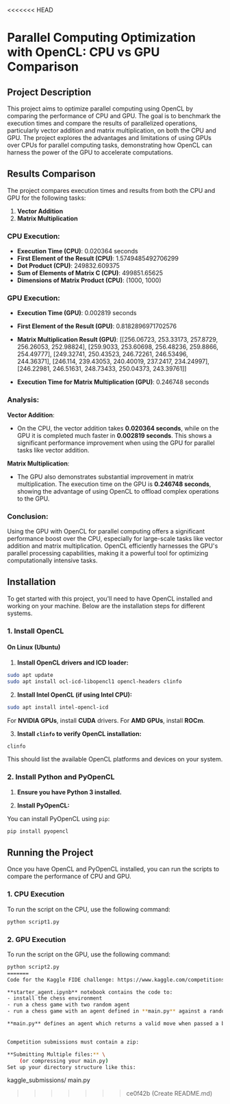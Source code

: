 <<<<<<< HEAD
# Parallel Computing Optimization with OpenCL: CPU vs GPU Comparison

## Project Description

This project aims to optimize parallel computing using OpenCL by comparing the performance of CPU and GPU. The goal is to benchmark the execution times and compare the results of parallelized operations, particularly vector addition and matrix multiplication, on both the CPU and GPU. The project explores the advantages and limitations of using GPUs over CPUs for parallel computing tasks, demonstrating how OpenCL can harness the power of the GPU to accelerate computations.

## Results Comparison

The project compares execution times and results from both the CPU and GPU for the following tasks:

1. **Vector Addition**
2. **Matrix Multiplication**

### CPU Execution:
- **Execution Time (CPU)**: 0.020364 seconds
- **First Element of the Result (CPU)**: 1.5749485492706299
- **Dot Product (CPU)**: 249832.609375
- **Sum of Elements of Matrix C (CPU)**: 499851.65625
- **Dimensions of Matrix Product (CPU)**: (1000, 1000)

### GPU Execution:
- **Execution Time (GPU)**: 0.002819 seconds
- **First Element of the Result (GPU)**: 0.8182896971702576
- **Matrix Multiplication Result (GPU)**:
[[256.06723, 253.33173, 257.8729, 256.26053, 252.98824],
[259.9033, 253.60698, 256.48236, 259.8866, 254.49777],
[249.32741, 250.43523, 246.72261, 246.53496, 244.36371],
[246.114, 239.43053, 240.40019, 237.2417, 234.24997],
[246.22981, 246.51631, 248.73433, 250.04373, 243.39761]]

- **Execution Time for Matrix Multiplication (GPU)**: 0.246748 seconds

### Analysis:
**Vector Addition**:
- On the CPU, the vector addition takes **0.020364 seconds**, while on the GPU it is completed much faster in **0.002819 seconds**. This shows a significant performance improvement when using the GPU for parallel tasks like vector addition.

**Matrix Multiplication**:
- The GPU also demonstrates substantial improvement in matrix multiplication. The execution time on the GPU is **0.246748 seconds**, showing the advantage of using OpenCL to offload complex operations to the GPU.

### Conclusion:
Using the GPU with OpenCL for parallel computing offers a significant performance boost over the CPU, especially for large-scale tasks like vector addition and matrix multiplication. OpenCL efficiently harnesses the GPU's parallel processing capabilities, making it a powerful tool for optimizing computationally intensive tasks.

## Installation

To get started with this project, you'll need to have OpenCL installed and working on your machine. Below are the installation steps for different systems.

### 1. Install OpenCL

#### On Linux (Ubuntu)

1. **Install OpenCL drivers and ICD loader:**

  ```bash
  sudo apt update
  sudo apt install ocl-icd-libopencl1 opencl-headers clinfo
  ```

2. **Install Intel OpenCL (if using Intel CPU):**

  ```bash
  sudo apt install intel-opencl-icd
  ```

  For **NVIDIA GPUs**, install **CUDA** drivers. For **AMD GPUs**, install **ROCm**.

3. **Install `clinfo` to verify OpenCL installation:**

  ```bash
  clinfo
  ```

  This should list the available OpenCL platforms and devices on your system.

### 2. Install Python and PyOpenCL

1. **Ensure you have Python 3 installed.**

2. **Install PyOpenCL:**

  You can install PyOpenCL using `pip`:

  ```bash
  pip install pyopencl
  ```

## Running the Project

Once you have OpenCL and PyOpenCL installed, you can run the scripts to compare the performance of CPU and GPU.

### 1. CPU Execution

To run the script on the CPU, use the following command:

```bash
python script1.py
```

### 2. GPU Execution

To run the script on the GPU, use the following command:

```bash
python script2.py
=======
Code for the Kaggle FIDE challenge: https://www.kaggle.com/competitions/fide-google-efficiency-chess-ai-challenge/overview

**starter_agent.ipynb** notebook contains the code to: 
- install the chess environment
- run a chess game with two random agent
- run a chess game with an agent defined in **main.py** against a random agent

**main.py** defines an agent which returns a valid move when passed a board observation


Competition submissions must contain a zip:

**Submitting Multiple files:** \
    (or compressing your main.py)
Set up your directory structure like this:

```
kaggle_submissions/
  main.py
  <other files as desired>
>>>>>>> ce0f42b (Create README.md)
```
